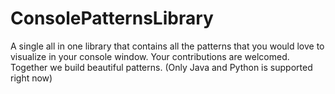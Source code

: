 # ConsolePatternsLibrary
A single all in one library that contains all the patterns that you would love to visualize in your console window. Your contributions are welcomed. Together we build beautiful patterns. (Only Java and Python is supported right now)
